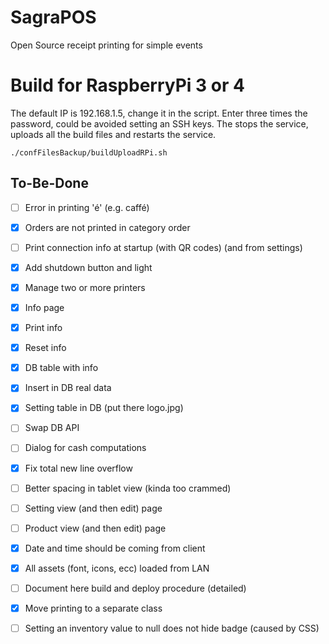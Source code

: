 # SagraPOS

Open Source receipt printing for simple events

# Build for RaspberryPi 3 or 4
The default IP is 192.168.1.5, change it in the script.
Enter three times the password, could be avoided setting an SSH keys.
The stops the service, uploads all the build files and restarts the service.
```
./confFilesBackup/buildUploadRPi.sh 
```

## To-Be-Done
- [ ] Error in printing 'é' (e.g. caffé)
- [x] Orders are not printed in category order
- [ ] Print connection info at startup (with QR codes) (and from settings)
- [x] Add shutdown button and light
- [x] Manage two or more printers
- [x] Info page
- [x] Print info 
- [x] Reset info
- [x] DB table with info
- [x] Insert in DB real data
- [x] Setting table in DB (put there logo.jpg)
- [ ] Swap DB API
- [ ] Dialog for cash computations
- [x] Fix total new line overflow
- [ ] Better spacing in tablet view (kinda too crammed)
- [ ] Setting view (and then edit) page
- [ ] Product view (and then edit) page
- [x] Date and time should be coming from client
- [x] All assets (font, icons, ecc) loaded from LAN
- [ ] Document here build and deploy procedure (detailed)
- [x] Move printing to a separate class
- [ ] Setting an inventory value to null does not hide badge (caused by CSS)

